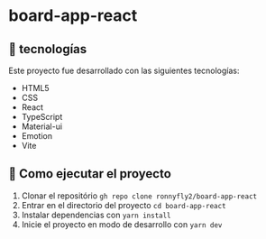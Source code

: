 # board-app-react
## :hammer: tecnologías

Este proyecto fue desarrollado con las siguientes tecnologías:

- HTML5
- CSS
- React
- TypeScript
- Material-ui
- Emotion
- Vite

## 🚀 Como ejecutar el proyecto

1. Clonar el repositório `gh repo clone ronnyfly2/board-app-react`
2. Entrar en el directorio del proyecto `cd board-app-react`
3. Instalar dependencias con `yarn install`
4. Inicie el proyecto en modo de desarrollo con `yarn dev`
